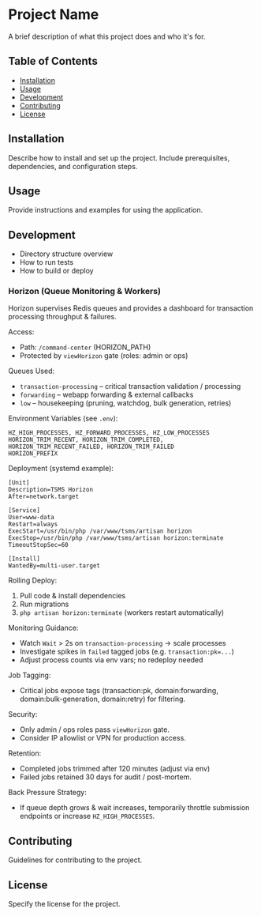 # Project Name

A brief description of what this project does and who it's for.

## Table of Contents
- [Installation](#installation)
- [Usage](#usage)
- [Development](#development)
- [Contributing](#contributing)
- [License](#license)

## Installation
Describe how to install and set up the project. Include prerequisites, dependencies, and configuration steps.

## Usage
Provide instructions and examples for using the application.

## Development
- Directory structure overview
- How to run tests
- How to build or deploy

### Horizon (Queue Monitoring & Workers)
Horizon supervises Redis queues and provides a dashboard for transaction processing throughput & failures.

Access:
- Path: `/command-center` (HORIZON_PATH)
- Protected by `viewHorizon` gate (roles: admin or ops)

Queues Used:
- `transaction-processing` – critical transaction validation / processing
- `forwarding` – webapp forwarding & external callbacks
- `low` – housekeeping (pruning, watchdog, bulk generation, retries)

Environment Variables (see `.env`):
```
HZ_HIGH_PROCESSES, HZ_FORWARD_PROCESSES, HZ_LOW_PROCESSES
HORIZON_TRIM_RECENT, HORIZON_TRIM_COMPLETED, HORIZON_TRIM_RECENT_FAILED, HORIZON_TRIM_FAILED
HORIZON_PREFIX
```

Deployment (systemd example):
```
[Unit]
Description=TSMS Horizon
After=network.target

[Service]
User=www-data
Restart=always
ExecStart=/usr/bin/php /var/www/tsms/artisan horizon
ExecStop=/usr/bin/php /var/www/tsms/artisan horizon:terminate
TimeoutStopSec=60

[Install]
WantedBy=multi-user.target
```

Rolling Deploy:
1. Pull code & install dependencies
2. Run migrations
3. `php artisan horizon:terminate` (workers restart automatically)

Monitoring Guidance:
- Watch `Wait` > 2s on `transaction-processing` → scale processes
- Investigate spikes in `failed` tagged jobs (e.g. `transaction:pk=...`)
- Adjust process counts via env vars; no redeploy needed

Job Tagging:
- Critical jobs expose tags (transaction:pk, domain:forwarding, domain:bulk-generation, domain:retry) for filtering.

Security:
- Only admin / ops roles pass `viewHorizon` gate.
- Consider IP allowlist or VPN for production access.

Retention:
- Completed jobs trimmed after 120 minutes (adjust via env)
- Failed jobs retained 30 days for audit / post-mortem.

Back Pressure Strategy:
- If queue depth grows & wait increases, temporarily throttle submission endpoints or increase `HZ_HIGH_PROCESSES`.


## Contributing
Guidelines for contributing to the project.

## License
Specify the license for the project.
